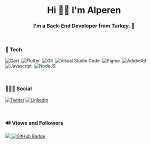 <h1 align="center">Hi 👋🏻 I'm Alperen</h1>
<h3 align="center">I'm a Back-End Developer from Turkey. 📱</h3>
    
</br>

###  🚀 Tech

![Dart](https://img.shields.io/badge/Dart-05122A?style=flat&logo=dart&logoColor=29B6F6)&nbsp;
![Flutter](https://img.shields.io/badge/Flutter-05122A?style=flat&logo=flutter&logoColor=02569B)&nbsp;
![Git](https://img.shields.io/badge/-Git-05122A?style=flat&logo=git)&nbsp;
![Visual Studio Code](https://img.shields.io/badge/-Visual%20Studio%20Code-05122A?style=flat&logo=visual-studio-code&logoColor=007ACC)&nbsp;
![Figma](https://img.shields.io/badge/-Figma-05122A?style=flat&logo=figma)&nbsp;
![AdobeXd](https://img.shields.io/badge/-AdobeXd-05122A?style=flat&logo=AdobeXd)&nbsp;
![Javascript](https://img.shields.io/badge/-JavaScript-%23F7DF1C?style=flat&logo=javascript&logoColor=000000&labelColor=%23F7DF1C&color=%23FFCE5A)&nbsp;
![NodeJS](https://img.shields.io/badge/node.js-6DA55F?style=for-the-badge&logo=node.js&logoColor=white)&nbsp;

</br>

### 🧑🏻‍💻 Social
<p align="left">
    
<a href="https://twitter.com/alperenakrslan" target="blank"><img align="center" src="https://img.shields.io/badge/Twitter-1DA1F2?style=flat&logo=twitter&logoColor=white" alt="Twitter" /></a>
    <a href="https://www.linkedin.com/in/alperen-akarslan/" target="blank"><img align="center" src="https://img.shields.io/badge/LinkedIn-0e76a8?style=flat&logo=linkedin&logoColor=white" alt="LinkedIn" /></a>
</p>

</br>


### 🔊 Views and Followers
<a href="https://github.com/Meghna-DAS/github-profile-views-counter">
    <img src="https://komarev.com/ghpvc/?username=alperenakarslan">
</a>
<a href="https://github.com/alperenakarslan?tab=followers"><img src="https://img.shields.io/github/followers/akaanuzman?label=Followers&style=social" alt="GitHub Badge"></a>

